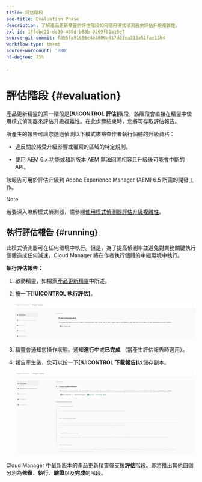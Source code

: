 ```yaml
---
title: 評估階段
seo-title: Evaluation Phase
description: 了解產品更新精靈的評估階段如何使用模式偵測器來評估升級複雜性。
exl-id: 1ffcbc21-dc36-435d-b83b-0209f81a15e7
source-git-commit: f855fa91656e4b3806a617d61ea313a51fae13b4
workflow-type: tm+mt
source-wordcount: '280'
ht-degree: 75%

---
```



# 評估階段 {#evaluation}

產品更新精靈的第一階段是&#x200B;**[!UICONTROL 評估]**&#x200B;階段，該階段會直接在精靈中使用模式偵測器來評估升級複雜性。在此步驟結束時，您將可存取評估報告。

所產生的報告可讓您透過偵測以下模式來檢查作者執行個體的升級資格：

* 違反關於將受升級影響或覆寫的區域的特定規則。

* 使用 AEM 6.x 功能或和新版本 AEM 無法回溯相容且升級後可能會中斷的 API。

該報告可用於評估升級到 Adob&#x200B;&#x200B;e Experience Manager (AEM) 6.5 所需的開發工作。

>[!NOTE]
>
>若要深入瞭解模式偵測器，請參閱[使用模式偵測器評估升級複雜性](https://experienceleague.adobe.com/docs/experience-manager-65/deploying/upgrading/pattern-detector.html?lang=zh-Hant)。

## 執行評估報告 {#running}

此模式偵測器可在任何環境中執行。但是，為了提高偵測率並避免對業務關鍵執行個體造成任何減速，Cloud Manager 將在作者執行個體的中繼環境中執行。

**執行評估報告：**

1. 啟動精靈，如檔案[產品更新精靈](/help/product-update-wizard/overview.md)中所述。

1. 按一下&#x200B;**[!UICONTROL 執行評估]**。

   ![執行評估](/help/assets/Run-Evaluation.png)

1. 精靈會通知您操作狀態。通知&#x200B;**進行中**&#x200B;或&#x200B;**已完成** （當產生評估報告時適用）。

1. 報告產生後，您可以按一下&#x200B;**[!UICONTROL 下載報告]**&#x200B;以儲存副本。

   ![報告已建立](/help/assets/Evaluation-1.png)

Cloud Manager 中最新版本的產品更新精靈僅支援&#x200B;**評估**&#x200B;階段。即將推出其他四個分別為&#x200B;**修復**、**執行**、**驗證**&#x200B;以及&#x200B;**完成**&#x200B;的階段。
